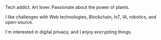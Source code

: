 Tech addict. Art lover. Passionate about the power of plants.

I like challenges with Web technologies, Blockchain, IoT, IA, robotics, and open-source.

I'm interested in digital privacy, and I enjoy encrypting things.
